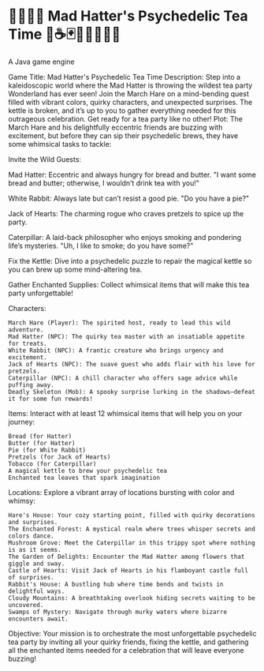 # 🍄🐇🐰🍄  Mad Hatter's Psychedelic Tea Time 🍄☕️🃏🐛👱‍♀️🐇🎀
A Java game engine 

Game Title: Mad Hatter's Psychedelic Tea Time
Description:
Step into a kaleidoscopic world where the Mad Hatter is throwing the wildest tea party Wonderland has ever seen! Join the March Hare on a mind-bending quest filled with vibrant colors, quirky characters, and unexpected surprises. The kettle is broken, and it’s up to you to gather everything needed for this outrageous celebration. Get ready for a tea party like no other!
Plot:
The March Hare and his delightfully eccentric friends are buzzing with excitement, but before they can sip their psychedelic brews, they have some whimsical tasks to tackle:

Invite the Wild Guests:

Mad Hatter: Eccentric and always hungry for bread and butter.
            "I want some bread and butter; otherwise, I wouldn’t drink tea with you!"

White Rabbit: Always late but can’t resist a good pie.
            "Do you have a pie?"

Jack of Hearts: The charming rogue who craves pretzels to spice up the party.
        
Caterpillar: A laid-back philosopher who enjoys smoking and pondering life’s mysteries.
            "Uh, I like to smoke; do you have some?"

Fix the Kettle: Dive into a psychedelic puzzle to repair the magical kettle so you can brew up some mind-altering tea.

Gather Enchanted Supplies: Collect whimsical items that will make this tea party unforgettable!

Characters:

    March Hare (Player): The spirited host, ready to lead this wild adventure.
    Mad Hatter (NPC): The quirky tea master with an insatiable appetite for treats.
    White Rabbit (NPC): A frantic creature who brings urgency and excitement.
    Jack of Hearts (NPC): The suave guest who adds flair with his love for pretzels.
    Caterpillar (NPC): A chill character who offers sage advice while puffing away.
    Deadly Skeleton (Mob): A spooky surprise lurking in the shadows—defeat it for some fun rewards!

Items:
Interact with at least 12 whimsical items that will help you on your journey:

    Bread (for Hatter)
    Butter (for Hatter)
    Pie (for White Rabbit)
    Pretzels (for Jack of Hearts)
    Tobacco (for Caterpillar)
    A magical kettle to brew your psychedelic tea
    Enchanted tea leaves that spark imagination

Locations:
Explore a vibrant array of locations bursting with color and whimsy:

    Hare's House: Your cozy starting point, filled with quirky decorations and surprises.
    The Enchanted Forest: A mystical realm where trees whisper secrets and colors dance.
    Mushroom Grove: Meet the Caterpillar in this trippy spot where nothing is as it seems.
    The Garden of Delights: Encounter the Mad Hatter among flowers that giggle and sway.
    Castle of Hearts: Visit Jack of Hearts in his flamboyant castle full of surprises.
    Rabbit's House: A bustling hub where time bends and twists in delightful ways.
    Cloudy Mountains: A breathtaking overlook hiding secrets waiting to be uncovered.
    Swamps of Mystery: Navigate through murky waters where bizarre encounters await.

Objective:
Your mission is to orchestrate the most unforgettable psychedelic tea party by inviting all your quirky friends, fixing the kettle, and gathering all the enchanted items needed for a celebration that will leave everyone buzzing!

